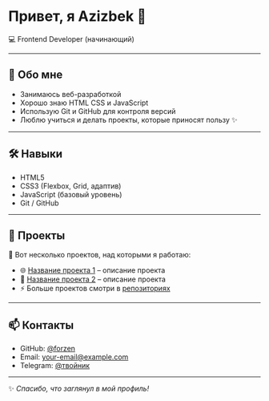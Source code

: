# Привет, я Azizbek 👋  

💻 Frontend Developer (начинающий)  

---

## 🚀 Обо мне  
- Занимаюсь веб-разработкой  
- Хорошо знаю HTML CSS и JavaScript  
- Использую Git и GitHub для контроля версий  
- Люблю учиться и делать проекты, которые приносят пользу ✨  

---

## 🛠 Навыки
- HTML5  
- CSS3 (Flexbox, Grid, адаптив)  
- JavaScript (базовый уровень)  
- Git / GitHub  

---

## 📂 Проекты  
🔗 Вот несколько проектов, над которыми я работаю:  

- 🌐 [Название проекта 1](https://github.com/forzen/название-репозитория) – описание проекта  
- 🎨 [Название проекта 2](https://github.com/forzen/название-репозитория) – описание проекта  
- ⚡️ Больше проектов смотри в [репозиториях](https://github.com/forzen?tab=repositories)  

---

## 📫 Контакты  
- GitHub: [@forzen](https://github.com/forzen)  
- Email: your-email@example.com  
- Telegram: [@твойник](https://t.me/твойник)  

---
✨ _Спасибо, что заглянул в мой профиль!_
